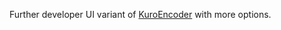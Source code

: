 Further developer UI variant of [KuroEncoder](https://github.com/Nikey646/KuroEncoder) with more options.
